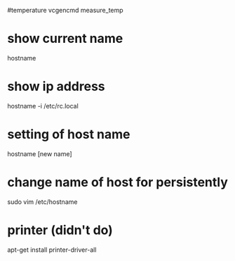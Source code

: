 
#temperature
vcgencmd measure_temp


# show current name
hostname

# show ip address
hostname -i
/etc/rc.local


# setting of host name
hostname [new name]


# change name of host for persistently
sudo vim /etc/hostname


# printer (didn't do)
apt-get install printer-driver-all

